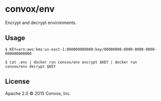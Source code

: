 # convox/env

Encrypt and decrypt environments.

## Usage

    $ KEY=arn:aws:kms:us-east-1:000000000000:key/00000000-0000-0000-0000-000000000000

    $ cat .env | docker run convox/env encrypt $KEY | docker run convox/env decrypt $KEY

## License

Apache 2.0 &copy; 2015 Convox, Inc.
